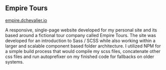 ## Empire Tours

[empire.dchevalier.io](https://empire.dchevalier.io)

A responsive, single-page website developed for my personal site and its based around a fictional tour company called Empire Tours. The site was developed for an introduction to Sass / SCSS while also working within a larger and scalable component based folder architecture. I utilized NPM for a simple build process that would compile my scss files, concatenate other css files and run autoprefixer on my finished code for fallbacks on older systems. 